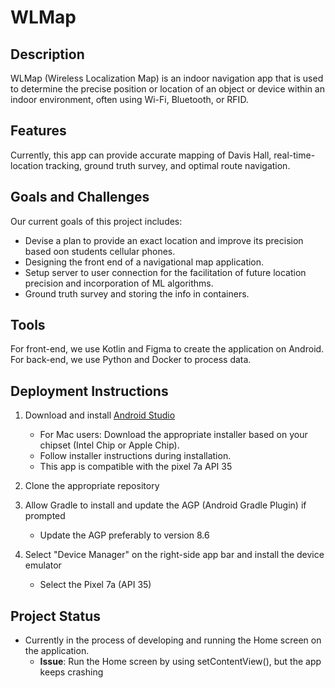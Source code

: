# WLMap

## Description
WLMap (Wireless Localization Map) is an indoor navigation app that is used to determine the precise position or location of an object or device within an indoor environment, often using Wi-Fi, Bluetooth, or RFID. 

## Features
Currently, this app can provide accurate mapping of Davis Hall, real-time-location tracking, ground truth survey, and optimal route navigation.

## Goals and Challenges
Our current goals of this project includes:
- Devise a plan to provide an exact location and improve its precision based oon students cellular phones.
- Designing the front end of a navigational map application.
- Setup server to user connection for the facilitation of future location precision and incorporation of ML algorithms.
- Ground truth survey and storing the info in containers.

## Tools
For front-end, we use Kotlin and Figma to create the application on Android. For back-end, we use Python and Docker to process data. 

## Deployment Instructions
1. Download and install [Android Studio](https://developer.android.com/studio)
   - For Mac users: Download the appropriate installer based on your chipset (Intel Chip or Apple Chip).
   - Follow installer instructions during installation.
   - This app is compatible with the pixel 7a API 35

2. Clone the appropriate repository

3. Allow Gradle to install and update the AGP (Android Gradle Plugin) if prompted
   - Update the AGP preferably to version 8.6

4. Select "Device Manager" on the right-side app bar and install the device emulator
   - Select the Pixel 7a (API 35)

## Project Status
- Currently in the process of developing and running the Home screen on the application.
   - **Issue**: Run the Home screen by using setContentView(), but the app keeps crashing

